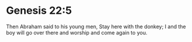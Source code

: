 # Genesis 22:5

Then Abraham said to his young men, Stay here with the donkey; I and the boy will go over there and worship and come again to you.
